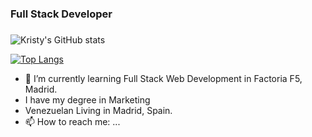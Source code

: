 ### Full Stack Developer
###
![Kristy's GitHub stats](https://github-readme-stats.vercel.app/api?username=krisneiras&show_icons=true&theme=radical)

[![Top Langs](https://github-readme-stats.vercel.app/api/top-langs/?username=krisneiras)](https://github.com/krisneiras/github-readme-stats&include_all_commits=true)



- 🌱 I’m currently learning Full Stack Web Development in Factoria F5, Madrid.
- I have my degree in Marketing
- Venezuelan Living in Madrid, Spain.
- 📫 How to reach me: ...

